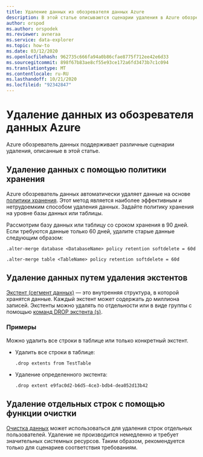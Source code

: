 ```yaml
---
title: Удаление данных из обозревателя данных Azure
description: В этой статье описываются сценарии удаления в Azure обозреватель данных, включая очистку, удаление экстентов и удаление на основе хранения.
author: orspod
ms.author: orspodek
ms.reviewer: avneraa
ms.service: data-explorer
ms.topic: how-to
ms.date: 03/12/2020
ms.openlocfilehash: 962735c666fa94a0b86cfae8775f712ee42e6d33
ms.sourcegitcommit: 898f67b83ae8cf55e93ce172a6fd3473b7c1c094
ms.translationtype: MT
ms.contentlocale: ru-RU
ms.lasthandoff: 10/21/2020
ms.locfileid: "92342847"
---
```

# <a name="delete-data-from-azure-data-explorer"></a>Удаление данных из обозревателя данных Azure

Azure обозреватель данных поддерживает различные сценарии удаления, описанные в этой статье. 

## <a name="delete-data-using-the-retention-policy"></a>Удаление данных с помощью политики хранения

Azure обозреватель данных автоматически удаляет данные на основе [политики хранения](kusto/management/retentionpolicy.md). Этот метод является наиболее эффективным и нетрудоемким способом удаления данных. Задайте политику хранения на уровне базы данных или таблицы.

Рассмотрим базу данных или таблицу со сроком хранения в 90 дней. Если требуются данные только 60 дней, удалите старые данные следующим образом:

```kusto
.alter-merge database <DatabaseName> policy retention softdelete = 60d

.alter-merge table <TableName> policy retention softdelete = 60d
```

## <a name="delete-data-by-dropping-extents"></a>Удаление данных путем удаления экстентов

[Экстент (сегмент данных)](kusto/management/extents-overview.md) — это внутренняя структура, в которой хранятся данные. Каждый экстент может содержать до миллиона записей. Экстенты можно удалять по отдельности или в виде группы с помощью [команд DROP экстента (s)](./kusto/management/drop-extents.md).

### <a name="examples"></a>Примеры

Можно удалить все строки в таблице или только конкретный экстент.

* Удалить все строки в таблице:

    ```kusto
    .drop extents from TestTable
    ```

* Удаление определенного экстента:

    ```kusto
    .drop extent e9fac0d2-b6d5-4ce3-bdb4-dea052d13b42
    ```

## <a name="delete-individual-rows-using-purge"></a>Удаление отдельных строк с помощью функции очистки

[Очистка данных](kusto/concepts/data-purge.md) может использоваться для удаления строк отдельных пользователей. Удаление не производится немедленно и требует значительных системных ресурсов. Таким образом, рекомендуется только для сценариев соответствия требованиям.